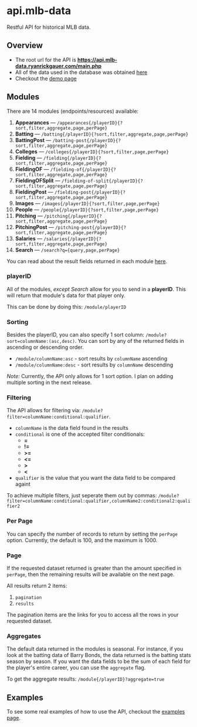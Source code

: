 # api.mlb-data

Restful API for historical MLB data.


## Overview

* The root url for the API is **https://api.mlb-data.ryanrickgauer.com/main.php**
* All of the data used in the database was obtained [here](https://github.com/WebucatorTraining/lahman-baseball-mysql)
* Checkout the [demo page](https://mlb-data.ryanrickgauer.com/home.php)


## Modules

There are 14 modules (endpoints/resources) available:

1. **Appearances** &mdash;      `/appearances{/playerID}{?sort,filter,aggregate,page,perPage}`
1. **Batting** &mdash;          `/batting{/playerID}{?sort,filter,aggregate,page,perPage}`
1. **BattingPost** &mdash;      `/batting-post{/playerID}{?sort,filter,aggregate,page,perPage}`
1. **Colleges** &mdash;         `/colleges{/playerID}{?sort,filter,page,perPage}`
1. **Fielding** &mdash;         `/fielding{/playerID}{?sort,filter,aggregate,page,perPage}`
1. **FieldingOF** &mdash;       `/fielding-of{/playerID}{?sort,filter,aggregate,page,perPage}`
1. **FieldingOFSplit** &mdash;  `/fielding-of-split{/playerID}{?sort,filter,aggregate,page,perPage}`
1. **FieldingPost** &mdash;     `/fielding-post{/playerID}{?sort,filter,aggregate,page,perPage}`
1. **Images** &mdash;           `/images{/playerID}{?sort,filter,page,perPage}`
1. **People** &mdash;           `/people{/playerID}{?sort,filter,page,perPage}`
1. **Pitching** &mdash;         `/pitching{/playerID}{?sort,filter,aggregate,page,perPage}`
1. **PitchingPost** &mdash;     `/pitching-post{/playerID}{?sort,filter,aggregate,page,perPage}`
1. **Salaries** &mdash;         `/salaries{/playerID}{?sort,filter,aggregate,page,perPage}`
1. **Search** &mdash;           `/search?q={query,page,perPage}`

You can read about the result fields returned in each module [here](docs/tables.md).

### playerID

All of the modules, *except Search* allow for you to send in a **playerID**. This will return that module's data for that player only. 

This can be done by doing this: `/module/playerID`

### Sorting

Besides the playerID, you can also specify 1 sort column: `/module?sort=columnName:(asc,desc)`. You can sort by any of the returned fields in ascending or descending order. 

* `/module/columnName:asc` - sort results by `columnName` ascending
* `/module/columnName:desc` - sort results by `columnName` descending

*Note:* Currently, the API only allows for 1 sort option. I plan on adding multiple sorting in the next release.

### Filtering

The API allows for filtering via: `/module?filter=columnName:conditional:qualifier`. 

* `columnName` is the data field found in the results
* `conditional` is one of the accepted filter conditionals:
  * __=__
  * __!=__
  * __>=__
  * __<=__
  * __>__
  * __<__
* `qualifier` is the value that you want the data field to be compared againt

To achieve multiple filters, just seperate them out by commas: `/module?filter=columnName:conditional:qualifier,columnName2:conditional2:qualifier2`

### Per Page

You can specify the number of records to return by setting the `perPage` option. Currently, the default is 100, and the maximum is 1000.

### Page

If the requested dataset returned is greater than the amount specified in `perPage`, then the remaining results will be available on the next page. 

All results return 2 items:
1. `pagination`
1. `results`

The pagination items are the links for you to access all the rows in your requested dataset. 

### Aggregates

The default data returned in the modules is seasonal. For instance, if you look at the batting data of Barry Bonds, the data returned is the batting stats season by season. If you want the data fields to be the sum of each field for the player's entire career, you can use the `aggregate` flag. 

To get the aggregate results: `/module{/playerID}?aggregate=true`

## Examples

To see some real examples of how to use the API, checkout the [examples page](docs/examples.md).